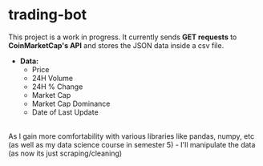# trading-bot

This project is a work in progress. It currently sends **GET requests** to **CoinMarketCap's API** and stores the JSON data inside a csv file.
  - **Data:**
    -   Price
    -   24H Volume
    -   24H % Change
    -   Market Cap
    -   Market Cap Dominance
    -   Date of Last Update
<br>
As I gain more comfortability with various libraries like pandas, numpy, etc (as well as my data science course in semester 5) - I'll manipulate the data (as now its just scraping/cleaning)
